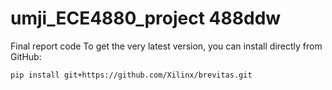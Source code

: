 # umji_ECE4880_project 488ddw
Final report code
To get the very latest version, you can install directly from GitHub:
```shell
pip install git+https://github.com/Xilinx/brevitas.git
```
